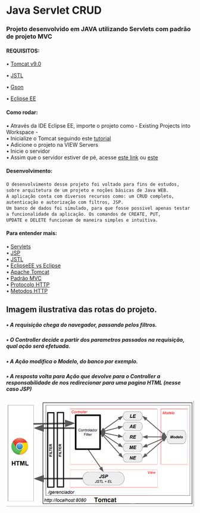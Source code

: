 # Java Servlet CRUD
### Projeto desenvolvido em JAVA utilizando Servlets com padrão de projeto MVC
#### REQUISITOS:
   • [Tomcat v9.0](https://tomcat.apache.org/)
   
   • [JSTL](https://www.devmedia.com.br/introducao-jstl-java/23582)
  
   • [Gson](https://sites.google.com/site/aulasvictormenegusso/programacao-web-2-1-semestre-2017/trabalhando-com-json-com-a-biblioteca-gson)
   
   • [Eclipse EE](https://www.eclipse.org/downloads/packages/release/kepler/sr2/eclipse-ide-java-ee-developers)
   
#### Como rodar:
• Através da IDE Eclipse EE, importe o projeto como - Existing Projects into Workspace - <br> 
• Inicialize o Tomcat seguindo este [tutorial](https://www.devmedia.com.br/instalacao-e-configuracao-do-apache-tomcat-no-eclipse/27360#:~:text=Ap%C3%B3s%20acessar%20os%20servi%C3%A7os%20do,%E2%80%9CIniciar%E2%80%9D%20da%20figura%2011.&text=Ao%20conseguir%20inicializar%20o%20servi%C3%A7o,8080%20atrav%C3%A9s%20de%20qualquer%20navegador.) <br>
• Adicione o projeto na VIEW Servers <br>
• Inicie o servidor <br>
• Assim que o servidor estiver de pé, acesse [este link](http://localhost:8080/gerenciador/entrada?acao=LoginForm) ou [este](http://localhost:8080/gerenciador/)

#### Desenvolvimento:
    O desenvolvimento desse projeto foi voltado para fins de estudos, sobre arquitetura de um projeto e noções básicas de Java WEB.
    A aplicação conta com diversos recursos como: um CRUD completo, autenticação e autorização com filtros, JSP.
    Um banco de dados foi simulado, para que fosse possivel apenas testar a funcionalidade da aplicação. Os comandos de CREATE, PUT,
    UPDATE e DELETE funcionam de maneira simples e intuitiva.
    
#### Para entender mais:
• [Servlets](https://pt.wikipedia.org/wiki/Servlet)<br>
• [JSP](https://pt.wikipedia.org/wiki/JavaServer_Pages)<br>
• [JSTL](https://pt.wikipedia.org/wiki/JavaServer_Pages_Standard_Tag_Library)<br>
• [EclipseEE vs Eclipse](https://stackoverflow.com/questions/4213712/what-is-the-difference-between-eclipse-for-java-ee-developers-and-eclipse-clas)<br>
• [Apache Tomcat](https://pt.wikipedia.org/wiki/Apache_Tomcat)<br>
• [Padrão MVC](https://pt.wikipedia.org/wiki/MVC)<br>
• [Protocolo HTTP](https://pt.wikipedia.org/wiki/Hypertext_Transfer_Protocol)<br>
• [Metodos HTTP](https://developer.mozilla.org/pt-BR/docs/Web/HTTP/Methods)<br>



## Imagem ilustrativa das rotas do projeto.
##### • A requisição chega do navegador, passando pelos filtros.
##### • O Controller decide a partir dos parametros passados na requisição, qual ação será efetuada.
##### • A Ação modifica o Modelo, do banco por exemplo.
##### • A resposta volta para Ação que devolve para o Controller a responsabilidade de nos redirecionar para uma pagina HTML (nesse caso JSP)
![img](https://github.com/vitucomment/Java-Servlets-CRUD/blob/master/img/rotaspng.png)
